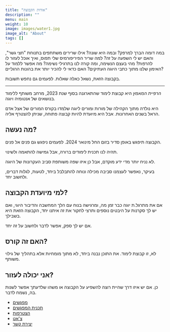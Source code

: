 ```yaml
---
title: "אודות הקבוצה"
description: ""
menu: main
weight: 10
image: images/water1.jpg
image_alt: "About"
tags: []
---
```


במה דומה הברך למרפק? ובמה היא שונה? אילו שרירים משתתפים בתנוחת "חצי גשר", והאם יש לי השפעה על זה? למה שריר הפיריפורמיס שלי תפוס, ואיך אוכל לעזור לו להרפות? מהי בעצם הנשימה, ומה קורה לנו בתרגילי נשימה? מה אפשר ללמוד על האימון שלנו מתוך כתבי היוגה העתיקים? האם כדאי לי להכיר יותר את בהונות הרגליים?

בקבוצה הזאת, נשאל כאלה שאלות. לפעמים גם נחפש תשובות.

-----------

*הרפיית המאמץ* היא קבוצת לימוד שהתארגנה בסוף שנת 2023, מרחב משותף ללימוד בנושאים של אנטומיה ויוגה. 

היא נולדה מתוך הקהילה של מורות ומורים ליוגה שלמדו בקורס המורים של אצל אדם הראל בשנים האחרונות. אבל היא מיועדת להיות קבוצה פתוחה, שניתן להצטרף אליה.

## מה נעשה?
הקבוצה תיפגש באופן סדיר בזום החל מינואר 2024. לפעמים ניפגש גם פנים אל פנים. 

תהיה לנו תכנית לימודים ברורה, אבל גמישה להתאמה ולשינוי. 

לא נניח יותר מדי ידע מוקדם, אבל כן איזו שפה משותפת סביב העקרונות של היוגה. 

בעיקר, נאפשר לעצמנו סביבה מכילה ונוחה להתבלבל ביחד, לטעות, לגלות דברים, ולחשוב יחד.

## למי מיועדת הקבוצה?
אם את מתרגל.ת יוגה כבר זמן מה, ומרגישה בנוח עם הלך המחשבה והדיבור היוגי, ואם יש לך סקרנות על היבטים נוספים ותרצי לחקור את זה איתנו יחד, הקבוצה הזאת היא בשבילך. 

אם יש לך ספק, אפשר לדבר ולחשוב על זה יחד.

## האם זה קורס?
לא, זו קבוצת לימוד. את התוכן נבנה ביחד, לא מתוך מומחיות אלא בתהליך של גילוי משותף.

## אני יכולה לעזור?
כן. אם יש איזו דרך שהיית רוצה להשפיע על הקבוצה או משהו שלדעתך אפשר לשנות בה, נשמח לדבר.

* [מפגשים](../meetings)
* [תכנית המפגשים](../plan)
* [הצטרפות](../joining)
* [צ'אט](../chat)
* [יצירת קשר](../contact)

